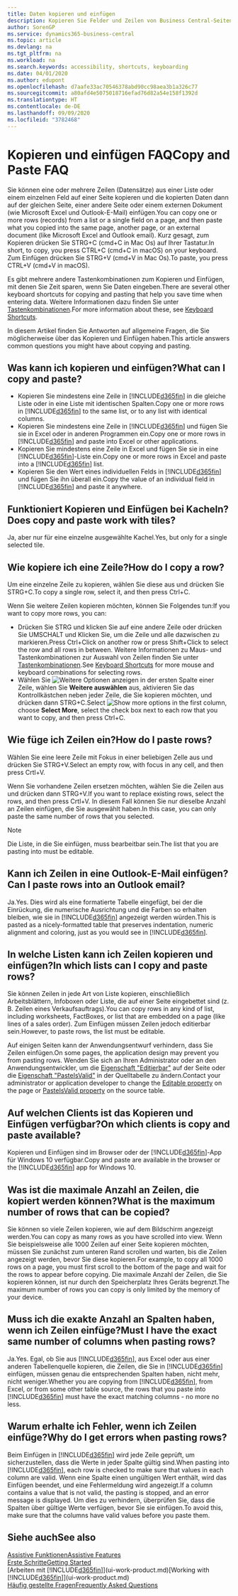 ```yaml
---
title: Daten kopieren und einfügen
description: Kopieren Sie Felder und Zeilen von Business Central-Seiten und fügen Sie sie an anderer Stelle ein
author: SorenGP
ms.service: dynamics365-business-central
ms.topic: article
ms.devlang: na
ms.tgt_pltfrm: na
ms.workload: na
ms.search.keywords: accessibility, shortcuts, keyboarding
ms.date: 04/01/2020
ms.author: edupont
ms.openlocfilehash: d7aafe33ac70546378abd90cc98aea3b1a326c77
ms.sourcegitcommit: a80afd4e5075018716efad76d82a54e158f1392d
ms.translationtype: HT
ms.contentlocale: de-DE
ms.lasthandoff: 09/09/2020
ms.locfileid: "3782468"
---
```

# <a name="copy-and-paste-faq"></a><span data-ttu-id="eb5e9-103">Kopieren und einfügen FAQ</span><span class="sxs-lookup"><span data-stu-id="eb5e9-103">Copy and Paste FAQ</span></span>
<span data-ttu-id="eb5e9-104">Sie können eine oder mehrere Zeilen (Datensätze) aus einer Liste oder einem einzelnen Feld auf einer Seite kopieren und die kopierten Daten dann auf der gleichen Seite, einer andere Seite oder einem externen Dokument (wie Microsoft Excel und Outlook-E-Mail) einfügen.</span><span class="sxs-lookup"><span data-stu-id="eb5e9-104">You can copy one or more rows (records) from a list or a single field on a page, and then paste what you copied into the same page, another page, or an external document (like Microsoft Excel and Outlook email).</span></span> <span data-ttu-id="eb5e9-105">Kurz gesagt, zum Kopieren drücken Sie STRG+C (cmd+C in Mac Os) auf Ihrer Tastatur.</span><span class="sxs-lookup"><span data-stu-id="eb5e9-105">In short, to copy, you press CTRL+C (cmd+C in macOS) on your keyboard.</span></span> <span data-ttu-id="eb5e9-106">Zum Einfügen drücken Sie STRG+V (cmd+V in Mac Os).</span><span class="sxs-lookup"><span data-stu-id="eb5e9-106">To paste, you press CTRL+V (cmd+V in macOS).</span></span>

<span data-ttu-id="eb5e9-107">Es gibt mehrere andere Tastenkombinationen zum Kopieren und Einfügen, mit denen Sie Zeit sparen, wenn Sie Daten eingeben.</span><span class="sxs-lookup"><span data-stu-id="eb5e9-107">There are several other keyboard shortcuts for copying and pasting that help you save time when entering data.</span></span> <span data-ttu-id="eb5e9-108">Weitere Informationen dazu finden Sie unter [Tastenkombinationen](keyboard-shortcuts.md#CopyRows).</span><span class="sxs-lookup"><span data-stu-id="eb5e9-108">For more information about these, see [Keyboard Shortcuts](keyboard-shortcuts.md#CopyRows).</span></span>

<span data-ttu-id="eb5e9-109">In diesem Artikel finden Sie Antworten auf allgemeine Fragen, die Sie möglicherweise über das Kopieren und Einfügen haben.</span><span class="sxs-lookup"><span data-stu-id="eb5e9-109">This article answers common questions you might have about copying and pasting.</span></span>  

## <a name="what-can-i-copy-and-paste"></a><span data-ttu-id="eb5e9-110">Was kann ich kopieren und einfügen?</span><span class="sxs-lookup"><span data-stu-id="eb5e9-110">What can I copy and paste?</span></span>
- <span data-ttu-id="eb5e9-111">Kopieren Sie mindestens eine Zeile in [!INCLUDE[d365fin](includes/d365fin_md.md)] in die gleiche Liste oder in eine Liste mit identischen Spalten.</span><span class="sxs-lookup"><span data-stu-id="eb5e9-111">Copy one or more rows in [!INCLUDE[d365fin](includes/d365fin_md.md)] to the same list, or to any list with identical columns.</span></span>
- <span data-ttu-id="eb5e9-112">Kopieren Sie mindestens eine Zeile in [!INCLUDE[d365fin](includes/d365fin_md.md)] und fügen Sie sie in Excel oder in anderen Programmen ein.</span><span class="sxs-lookup"><span data-stu-id="eb5e9-112">Copy one or more rows in [!INCLUDE[d365fin](includes/d365fin_md.md)] and paste into Excel or other applications.</span></span>
- <span data-ttu-id="eb5e9-113">Kopieren Sie mindestens eine Zeile in Excel und fügen Sie sie in eine [!INCLUDE[d365fin](includes/d365fin_md.md)]-Liste ein.</span><span class="sxs-lookup"><span data-stu-id="eb5e9-113">Copy one or more rows in Excel and paste into a [!INCLUDE[d365fin](includes/d365fin_md.md)] list.</span></span>
- <span data-ttu-id="eb5e9-114">Kopieren Sie den Wert eines individuellen Felds in [!INCLUDE[d365fin](includes/d365fin_md.md)] und fügen Sie ihn überall ein.</span><span class="sxs-lookup"><span data-stu-id="eb5e9-114">Copy the value of an individual field in [!INCLUDE[d365fin](includes/d365fin_md.md)] and paste it anywhere.</span></span>

## <a name="does-copy-and-paste-work-with-tiles"></a><span data-ttu-id="eb5e9-115">Funktioniert Kopieren und Einfügen bei Kacheln?</span><span class="sxs-lookup"><span data-stu-id="eb5e9-115">Does copy and paste work with tiles?</span></span>
<span data-ttu-id="eb5e9-116">Ja, aber nur für eine einzelne ausgewählte Kachel.</span><span class="sxs-lookup"><span data-stu-id="eb5e9-116">Yes, but only for a single selected tile.</span></span>

## <a name="how-do-i-copy-a-row"></a><span data-ttu-id="eb5e9-117">Wie kopiere ich eine Zeile?</span><span class="sxs-lookup"><span data-stu-id="eb5e9-117">How do I copy a row?</span></span>
<span data-ttu-id="eb5e9-118">Um eine einzelne Zeile zu kopieren, wählen Sie diese aus und drücken Sie STRG+C.</span><span class="sxs-lookup"><span data-stu-id="eb5e9-118">To copy a single row, select it, and then press Ctrl+C.</span></span>

<span data-ttu-id="eb5e9-119">Wenn Sie weitere Zeilen kopieren möchten, können Sie Folgendes tun:</span><span class="sxs-lookup"><span data-stu-id="eb5e9-119">If you want to copy more rows, you can:</span></span>
- <span data-ttu-id="eb5e9-120">Drücken Sie STRG und klicken Sie auf eine andere Zeile oder drücken Sie UMSCHALT und Klicken Sie, um die Zeile und alle dazwischen zu markieren.</span><span class="sxs-lookup"><span data-stu-id="eb5e9-120">Press Ctrl+Click on another row or press Shift+Click to select the row and all rows in between.</span></span> <span data-ttu-id="eb5e9-121">Weitere Informationen zu Maus- und Tastenkombinationen zur Auswahl von Zeilen finden Sie unter [Tastenkombinationen](keyboard-shortcuts.md#CopyRows).</span><span class="sxs-lookup"><span data-stu-id="eb5e9-121">See [Keyboard Shortcuts](keyboard-shortcuts.md#CopyRows) for more mouse and keyboard combinations for selecting rows.</span></span>
- <span data-ttu-id="eb5e9-122">Wählen Sie ![Weitere Optionen anzeigen](media/show-more-options-icon.png "Symbol „Weitere Optionen anzeigen“") in der ersten Spalte einer Zeile, wählen Sie **Weitere auswählen** aus, aktivieren Sie das Kontrollkästchen neben jeder Zeile, die Sie kopieren möchten, und drücken dann STRG+C.</span><span class="sxs-lookup"><span data-stu-id="eb5e9-122">Select ![Show more options](media/show-more-options-icon.png "Show more options icon") in the first column, choose **Select More**, select the check box next to each row that you want to copy, and then press Ctrl+C.</span></span>

## <a name="how-do-i-paste-rows"></a><span data-ttu-id="eb5e9-123">Wie füge ich Zeilen ein?</span><span class="sxs-lookup"><span data-stu-id="eb5e9-123">How do I paste rows?</span></span>
<span data-ttu-id="eb5e9-124">Wählen Sie eine leere Zeile mit Fokus in einer beliebigen Zelle aus und drücken Sie STRG+V.</span><span class="sxs-lookup"><span data-stu-id="eb5e9-124">Select an empty row, with focus in any cell, and then press Crtl+V.</span></span>

<span data-ttu-id="eb5e9-125">Wenn Sie vorhandene Zeilen ersetzen möchten, wählen Sie die Zeilen aus und drücken dann STRG+V.</span><span class="sxs-lookup"><span data-stu-id="eb5e9-125">If you want to replace existing rows, select the rows, and then press Crtl+V.</span></span> <span data-ttu-id="eb5e9-126">In diesem Fall können Sie nur dieselbe Anzahl an Zeilen einfügen, die Sie ausgewählt haben.</span><span class="sxs-lookup"><span data-stu-id="eb5e9-126">In this case, you can only paste the same number of rows that you selected.</span></span>

> [!NOTE]
> <span data-ttu-id="eb5e9-127">Die Liste, in die Sie einfügen, muss bearbeitbar sein.</span><span class="sxs-lookup"><span data-stu-id="eb5e9-127">The list that you are pasting into must be editable.</span></span>

<!-- Rows are pasted directly where your cursor is located. If you paste into an empty line, any existing subsequent lines will be moved after the pasted lines. If you paste into an existing line or lines, this will be overwritten.-->

## <a name="can-i-paste-rows-into-an-outlook-email"></a><span data-ttu-id="eb5e9-128">Kann ich Zeilen in eine Outlook-E-Mail einfügen?</span><span class="sxs-lookup"><span data-stu-id="eb5e9-128">Can I paste rows into an Outlook email?</span></span>
<span data-ttu-id="eb5e9-129">Ja.</span><span class="sxs-lookup"><span data-stu-id="eb5e9-129">Yes.</span></span> <span data-ttu-id="eb5e9-130">Dies wird als eine formatierte Tabelle eingefügt, bei der die Einrückung, die numerische Ausrichtung und die Farben so erhalten bleiben, wie sie in [!INCLUDE[d365fin](includes/d365fin_md.md)] angezeigt werden würden.</span><span class="sxs-lookup"><span data-stu-id="eb5e9-130">This is pasted as a nicely-formatted table that preserves indentation, numeric alignment and coloring, just as you would see in [!INCLUDE[d365fin](includes/d365fin_md.md)].</span></span>

## <a name="in-which-lists-can-i-copy-and-paste-rows"></a><span data-ttu-id="eb5e9-131">In welche Listen kann ich Zeilen kopieren und einfügen?</span><span class="sxs-lookup"><span data-stu-id="eb5e9-131">In which lists can I copy and paste rows?</span></span>
<span data-ttu-id="eb5e9-132">Sie können Zeilen in jede Art von Liste kopieren, einschließlich Arbeitsblättern, Infoboxen oder Liste, die auf einer Seite eingebettet sind (z. B. Zeilen eines Verkaufsauftrags).</span><span class="sxs-lookup"><span data-stu-id="eb5e9-132">You can copy rows in any kind of list, including worksheets, FactBoxes, or list that are embedded on a page (like lines of a sales order).</span></span> <span data-ttu-id="eb5e9-133">Zum Einfügen müssen Zeilen jedoch editierbar sein.</span><span class="sxs-lookup"><span data-stu-id="eb5e9-133">However, to paste rows, the list must be editable.</span></span>

<span data-ttu-id="eb5e9-134">Auf einigen Seiten kann der Anwendungsentwurf verhindern, dass Sie Zeilen einfügen.</span><span class="sxs-lookup"><span data-stu-id="eb5e9-134">On some pages, the application design may prevent you from pasting rows.</span></span> <span data-ttu-id="eb5e9-135">Wenden Sie sich an Ihren Administrator oder an den Anwendungsentwickler, um die [Eigenschaft "Editierbar"](/dynamics365/business-central/dev-itpro/developer/properties/devenv-editable-property) auf der Seite oder die [Eigenschaft "PasteIsValid"](/dynamics365/business-central/dev-itpro/developer/properties/devenv-pasteisvalid-property) in der Quelltabelle zu ändern.</span><span class="sxs-lookup"><span data-stu-id="eb5e9-135">Contact your administrator or application developer to change the [Editable property](/dynamics365/business-central/dev-itpro/developer/properties/devenv-editable-property) on the page or [PasteIsValid property](/dynamics365/business-central/dev-itpro/developer/properties/devenv-pasteisvalid-property) on the source table.</span></span>

## <a name="on-which-clients-is-copy-and-paste-available"></a><span data-ttu-id="eb5e9-136">Auf welchen Clients ist das Kopieren und Einfügen verfügbar?</span><span class="sxs-lookup"><span data-stu-id="eb5e9-136">On which clients is copy and paste available?</span></span>
<span data-ttu-id="eb5e9-137">Kopieren und Einfügen sind im Browser oder der [!INCLUDE[d365fin](includes/d365fin_md.md)]-App für Windows 10 verfügbar.</span><span class="sxs-lookup"><span data-stu-id="eb5e9-137">Copy and paste are available in the browser or the [!INCLUDE[d365fin](includes/d365fin_md.md)] app for Windows 10.</span></span>

## <a name="what-is-the-maximum-number-of-rows-that-can-be-copied"></a><span data-ttu-id="eb5e9-138">Was ist die maximale Anzahl an Zeilen, die kopiert werden können?</span><span class="sxs-lookup"><span data-stu-id="eb5e9-138">What is the maximum number of rows that can be copied?</span></span>
<span data-ttu-id="eb5e9-139">Sie können so viele Zeilen kopieren, wie auf dem Bildschirm angezeigt werden.</span><span class="sxs-lookup"><span data-stu-id="eb5e9-139">You can copy as many rows as you have scrolled into view.</span></span> <span data-ttu-id="eb5e9-140">Wenn Sie beispielsweise alle 1000 Zeilen auf einer Seite kopieren möchten, müssen Sie zunächst zum unteren Rand scrollen und warten, bis die Zeilen angezeigt werden, bevor Sie diese kopieren.</span><span class="sxs-lookup"><span data-stu-id="eb5e9-140">For example, to copy all 1000 rows on a page, you must first scroll to the bottom of the page and wait for the rows to appear before copying.</span></span> <span data-ttu-id="eb5e9-141">Die maximale Anzahl der Zeilen, die Sie kopieren können, ist nur durch den Speicherplatz Ihres Geräts begrenzt.</span><span class="sxs-lookup"><span data-stu-id="eb5e9-141">The maximum number of rows you can copy is only limited by the memory of your device.</span></span>

## <a name="must-i-have-the-exact-same-number-of-columns-when-pasting-rows"></a><span data-ttu-id="eb5e9-142">Muss ich die exakte Anzahl an Spalten haben, wenn ich Zeilen einfüge?</span><span class="sxs-lookup"><span data-stu-id="eb5e9-142">Must I have the exact same number of columns when pasting rows?</span></span>
<span data-ttu-id="eb5e9-143">Ja.</span><span class="sxs-lookup"><span data-stu-id="eb5e9-143">Yes.</span></span> <span data-ttu-id="eb5e9-144">Egal, ob Sie aus [!INCLUDE[d365fin](includes/d365fin_md.md)], aus Excel oder aus einer anderen Tabellenquelle kopieren, die Zeilen, die Sie in [!INCLUDE[d365fin](includes/d365fin_md.md)] einfügen, müssen genau die entsprechenden Spalten haben, nicht mehr, nicht weniger.</span><span class="sxs-lookup"><span data-stu-id="eb5e9-144">Whether you are copying from [!INCLUDE[d365fin](includes/d365fin_md.md)], from Excel, or from some other table source, the rows that you paste into [!INCLUDE[d365fin](includes/d365fin_md.md)] must have the exact matching columns - no more no less.</span></span>

## <a name="why-do-i-get-errors-when-pasting-rows"></a><span data-ttu-id="eb5e9-145">Warum erhalte ich Fehler, wenn ich Zeilen einfüge?</span><span class="sxs-lookup"><span data-stu-id="eb5e9-145">Why do I get errors when pasting rows?</span></span>
<span data-ttu-id="eb5e9-146">Beim Einfügen in [!INCLUDE[d365fin](includes/d365fin_md.md)] wird jede Zeile geprüft, um sicherzustellen, dass die Werte in jeder Spalte gültig sind.</span><span class="sxs-lookup"><span data-stu-id="eb5e9-146">When pasting into [!INCLUDE[d365fin](includes/d365fin_md.md)], each row is checked to make sure that values in each column are valid.</span></span> <span data-ttu-id="eb5e9-147">Wenn eine Spalte einen ungültigen Wert enthält, wird das Einfügen beendet, und eine Fehlermeldung wird angezeigt.</span><span class="sxs-lookup"><span data-stu-id="eb5e9-147">If a column contains a value that is not valid, the pasting is stopped, and an error message is displayed.</span></span> <span data-ttu-id="eb5e9-148">Um dies zu verhindern, überprüfen Sie, dass die Spalten über gültige Werte verfügen, bevor Sie sie einfügen.</span><span class="sxs-lookup"><span data-stu-id="eb5e9-148">To avoid this, make sure that the columns have valid values before you paste them.</span></span>


## <a name="see-also"></a><span data-ttu-id="eb5e9-149">Siehe auch</span><span class="sxs-lookup"><span data-stu-id="eb5e9-149">See also</span></span>
[<span data-ttu-id="eb5e9-150">Assistive Funktionen</span><span class="sxs-lookup"><span data-stu-id="eb5e9-150">Assistive Features</span></span>](ui-accessibility.md)  
[<span data-ttu-id="eb5e9-151">Erste Schritte</span><span class="sxs-lookup"><span data-stu-id="eb5e9-151">Getting Started</span></span>](product-get-started.md)  
<span data-ttu-id="eb5e9-152">[Arbeiten mit [!INCLUDE[d365fin](includes/d365fin_md.md)]](ui-work-product.md)</span><span class="sxs-lookup"><span data-stu-id="eb5e9-152">[Working with [!INCLUDE[d365fin](includes/d365fin_md.md)]](ui-work-product.md)</span></span>  
[<span data-ttu-id="eb5e9-153">Häufig gestellte Fragen</span><span class="sxs-lookup"><span data-stu-id="eb5e9-153">Frequently Asked Questions</span></span>](across-faq.md)  
